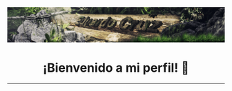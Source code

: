 <div align="center">
  <a href="https://github.com/ecruz-2021122">
    <img src="./assets/img/banner.png" alt="Logo">
  </a>
</div>

<p></p>

<div align="center">

<h1><strong>¡Bienvenido a mi perfil! 👋</strong></h1>

</div>

<hr>